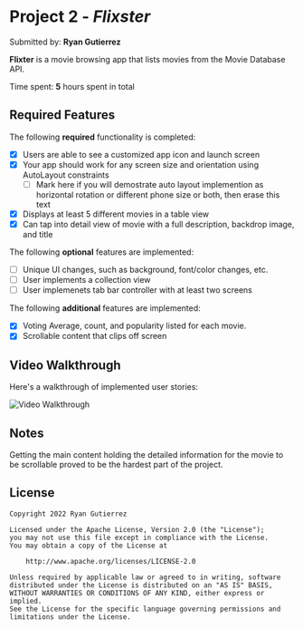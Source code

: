 # Project 2 - *Flixster*

Submitted by: **Ryan Gutierrez**

**Flixter** is a movie browsing app that lists movies from the Movie Database API.

Time spent: **5** hours spent in total

## Required Features

The following **required** functionality is completed:

- [x] Users are able to see a customized app icon and launch screen
- [x] Your app should work for any screen size and orientation using AutoLayout constraints
  - [ ] Mark here if you will demostrate auto layout implemention as horizontal rotation or different phone size or both, then erase this text
- [x] Displays at least 5 different movies in a table view
- [x] Can tap into detail view of movie with a full description, backdrop image, and title
 
The following **optional** features are implemented:

- [ ] Unique UI changes, such as background, font/color changes, etc.
- [ ] User implements a collection view
- [ ] User implemenets tab bar controller with at least two screens

The following **additional** features are implemented:

- [x] Voting Average, count, and popularity listed for each movie.
- [x] Scrollable content that clips off screen

## Video Walkthrough

Here's a walkthrough of implemented user stories:

<img src='https://i.imgur.com/vDegC5U.gif' title='Video Walkthrough' width='' alt='Video Walkthrough' />

## Notes

Getting the main content holding the detailed information for the movie to be scrollable proved to be the hardest part of the project. 

## License

    Copyright 2022 Ryan Gutierrez

    Licensed under the Apache License, Version 2.0 (the "License");
    you may not use this file except in compliance with the License.
    You may obtain a copy of the License at

        http://www.apache.org/licenses/LICENSE-2.0

    Unless required by applicable law or agreed to in writing, software
    distributed under the License is distributed on an "AS IS" BASIS,
    WITHOUT WARRANTIES OR CONDITIONS OF ANY KIND, either express or implied.
    See the License for the specific language governing permissions and
    limitations under the License.
